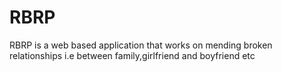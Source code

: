 # RBRP
RBRP is a web based application that works on mending broken relationships i.e between family,girlfriend and boyfriend etc
